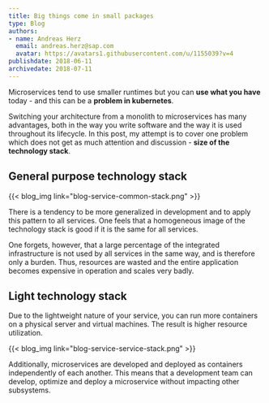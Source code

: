 ```yaml
---
title: Big things come in small packages
type: Blog
authors: 
- name: Andreas Herz
  email: andreas.herz@sap.com
  avatar: https://avatars1.githubusercontent.com/u/1155039?v=4
publishdate: 2018-06-11
archivedate: 2018-07-11
---
```


Microservices tend to use smaller runtimes but you can **use what you have** today - and this can be 
a **problem in kubernetes**.

Switching your architecture from a monolith to microservices has many advantages, both in the 
way you write software and the way it is used throughout its lifecycle. In this post, my attempt is to 
cover one problem which does not get as much attention and discussion - **size of the technology stack**.

## General purpose technology stack
{{< blog_img link="blog-service-common-stack.png" >}}

There is a tendency to be more generalized in development and to apply this pattern to all services. One feels 
that a homogeneous image of the technology stack is good if it is the same for all services.

One forgets, however, that a large percentage of the integrated infrastructure is not used by all services in 
the same way, and is therefore only a burden. Thus, resources are wasted and the entire application becomes 
expensive in operation and scales very badly.

## Light technology stack
Due to the lightweight nature of your service, you can run more containers on a physical server and virtual 
machines. The result is higher resource utilization.

{{< blog_img link="blog-service-service-stack.png" >}}

Additionally, microservices are developed and deployed as containers independently of each another. This means that a development 
team can develop, optimize and deploy a microservice without impacting other subsystems.
 
